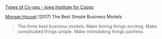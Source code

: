 
[Types of Co-ops - Iowa Institute for Coops](https://www.iowainstitute.coop/about-coops/types-of-coops)

[Morgan Housel](http://www.collaborativefund.com/blog/simple-business-models-that-work/)
(2017) The Best Simple Business Models
> The three best business models: Make boring things exciting. Make complicated things simple. Make intimidating things painless.
